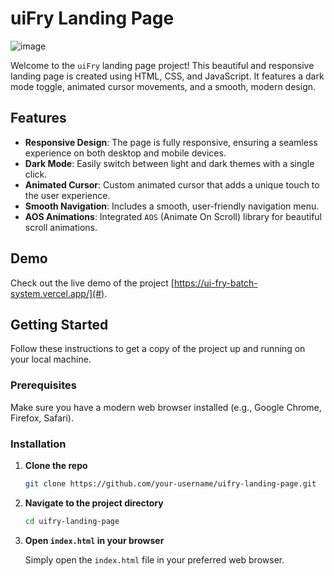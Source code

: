 # uiFry Landing Page

![image](https://github.com/mr0nerd/uiFry-batch-system/assets/148885897/d2d471d5-08b8-46d9-8bf6-a01647870b6c)


Welcome to the `uiFry` landing page project! This beautiful and responsive landing page is created using HTML, CSS, and JavaScript. It features a dark mode toggle, animated cursor movements, and a smooth, modern design.

## Features

- **Responsive Design**: The page is fully responsive, ensuring a seamless experience on both desktop and mobile devices.
- **Dark Mode**: Easily switch between light and dark themes with a single click.
- **Animated Cursor**: Custom animated cursor that adds a unique touch to the user experience.
- **Smooth Navigation**: Includes a smooth, user-friendly navigation menu.
- **AOS Animations**: Integrated `AOS` (Animate On Scroll) library for beautiful scroll animations.

## Demo

Check out the live demo of the project [https://ui-fry-batch-system.vercel.app/](#).

## Getting Started

Follow these instructions to get a copy of the project up and running on your local machine.

### Prerequisites

Make sure you have a modern web browser installed (e.g., Google Chrome, Firefox, Safari).

### Installation

1. **Clone the repo**

    ```bash
    git clone https://github.com/your-username/uifry-landing-page.git
    ```

2. **Navigate to the project directory**

    ```bash
    cd uifry-landing-page
    ```

3. **Open `index.html` in your browser**

    Simply open the `index.html` file in your preferred web browser.


